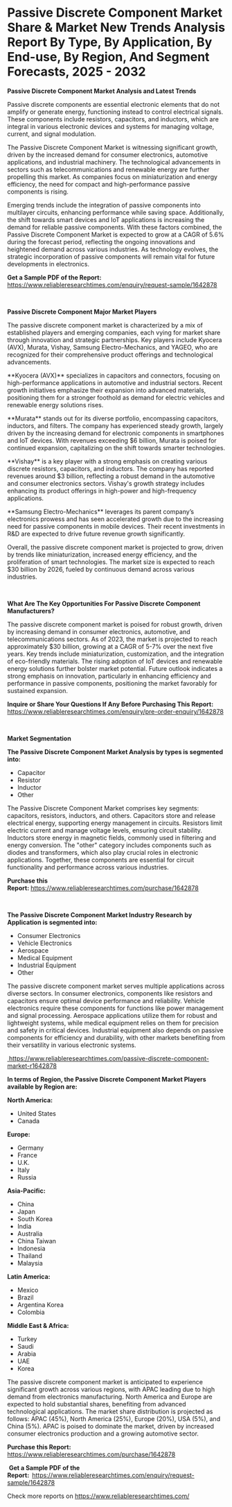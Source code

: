 <p><h1>Passive Discrete Component Market Share & Market New Trends Analysis Report By Type, By Application, By End-use, By Region, And Segment Forecasts, 2025 - 2032</h1></p><p><strong>Passive Discrete Component Market Analysis and Latest Trends</strong></p>
<p><p>Passive discrete components are essential electronic elements that do not amplify or generate energy, functioning instead to control electrical signals. These components include resistors, capacitors, and inductors, which are integral in various electronic devices and systems for managing voltage, current, and signal modulation.</p><p>The Passive Discrete Component Market is witnessing significant growth, driven by the increased demand for consumer electronics, automotive applications, and industrial machinery. The technological advancements in sectors such as telecommunications and renewable energy are further propelling this market. As companies focus on miniaturization and energy efficiency, the need for compact and high-performance passive components is rising.</p><p>Emerging trends include the integration of passive components into multilayer circuits, enhancing performance while saving space. Additionally, the shift towards smart devices and IoT applications is increasing the demand for reliable passive components. With these factors combined, the Passive Discrete Component Market is expected to grow at a CAGR of 5.6% during the forecast period, reflecting the ongoing innovations and heightened demand across various industries. As technology evolves, the strategic incorporation of passive components will remain vital for future developments in electronics.</p></p>
<p><strong>Get a Sample PDF of the Report:&nbsp;</strong> <a href="https://www.reliableresearchtimes.com/enquiry/request-sample/1642878?utm_campaign=3088&utm_medium=2&utm_source=Github&utm_content=ia&utm_term=28032025&utm_id=passive-discrete-component">https://www.reliableresearchtimes.com/enquiry/request-sample/1642878</a></p>
<p>&nbsp;</p>
<p><strong>Passive Discrete Component Major Market Players</strong></p>
<p><p>The passive discrete component market is characterized by a mix of established players and emerging companies, each vying for market share through innovation and strategic partnerships. Key players include Kyocera (AVX), Murata, Vishay, Samsung Electro-Mechanics, and YAGEO, who are recognized for their comprehensive product offerings and technological advancements.</p><p>**Kyocera (AVX)** specializes in capacitors and connectors, focusing on high-performance applications in automotive and industrial sectors. Recent growth initiatives emphasize their expansion into advanced materials, positioning them for a stronger foothold as demand for electric vehicles and renewable energy solutions rises.</p><p>**Murata** stands out for its diverse portfolio, encompassing capacitors, inductors, and filters. The company has experienced steady growth, largely driven by the increasing demand for electronic components in smartphones and IoT devices. With revenues exceeding $6 billion, Murata is poised for continued expansion, capitalizing on the shift towards smarter technologies.</p><p>**Vishay** is a key player with a strong emphasis on creating various discrete resistors, capacitors, and inductors. The company has reported revenues around $3 billion, reflecting a robust demand in the automotive and consumer electronics sectors. Vishay's growth strategy includes enhancing its product offerings in high-power and high-frequency applications.</p><p>**Samsung Electro-Mechanics** leverages its parent company’s electronics prowess and has seen accelerated growth due to the increasing need for passive components in mobile devices. Their recent investments in R&D are expected to drive future revenue growth significantly.</p><p>Overall, the passive discrete component market is projected to grow, driven by trends like miniaturization, increased energy efficiency, and the proliferation of smart technologies. The market size is expected to reach $30 billion by 2026, fueled by continuous demand across various industries.</p></p>
<p>&nbsp;</p>
<p><strong>What Are The Key Opportunities For Passive Discrete Component Manufacturers?</strong></p>
<p><p>The passive discrete component market is poised for robust growth, driven by increasing demand in consumer electronics, automotive, and telecommunications sectors. As of 2023, the market is projected to reach approximately $30 billion, growing at a CAGR of 5-7% over the next five years. Key trends include miniaturization, customization, and the integration of eco-friendly materials. The rising adoption of IoT devices and renewable energy solutions further bolster market potential. Future outlook indicates a strong emphasis on innovation, particularly in enhancing efficiency and performance in passive components, positioning the market favorably for sustained expansion.</p></p>
<p><strong>Inquire or Share Your Questions If Any Before Purchasing This Report:</strong> <a href="https://www.reliableresearchtimes.com/enquiry/pre-order-enquiry/1642878?utm_campaign=3088&utm_medium=2&utm_source=Github&utm_content=ia&utm_term=28032025&utm_id=passive-discrete-component">https://www.reliableresearchtimes.com/enquiry/pre-order-enquiry/1642878</a></p>
<p>&nbsp;</p>
<p><strong>Market Segmentation</strong></p>
<p><strong>The Passive Discrete Component Market Analysis by types is segmented into:</strong></p>
<p><ul><li>Capacitor</li><li>Resistor</li><li>Inductor</li><li>Other</li></ul></p>
<p><p>The Passive Discrete Component Market comprises key segments: capacitors, resistors, inductors, and others. Capacitors store and release electrical energy, supporting energy management in circuits. Resistors limit electric current and manage voltage levels, ensuring circuit stability. Inductors store energy in magnetic fields, commonly used in filtering and energy conversion. The "other" category includes components such as diodes and transformers, which also play crucial roles in electronic applications. Together, these components are essential for circuit functionality and performance across various industries.</p></p>
<p><strong>Purchase this Report:&nbsp;</strong><a href="https://www.reliableresearchtimes.com/purchase/1642878?utm_campaign=3088&utm_medium=2&utm_source=Github&utm_content=ia&utm_term=28032025&utm_id=passive-discrete-component">https://www.reliableresearchtimes.com/purchase/1642878</a></p>
<p>&nbsp;</p>
<p><strong>The Passive Discrete Component Market Industry Research by Application is segmented into:</strong></p>
<p><ul><li>Consumer Electronics</li><li>Vehicle Electronics</li><li>Aerospace</li><li>Medical Equipment</li><li>Industrial Equipment</li><li>Other</li></ul></p>
<p><p>The passive discrete component market serves multiple applications across diverse sectors. In consumer electronics, components like resistors and capacitors ensure optimal device performance and reliability. Vehicle electronics require these components for functions like power management and signal processing. Aerospace applications utilize them for robust and lightweight systems, while medical equipment relies on them for precision and safety in critical devices. Industrial equipment also depends on passive components for efficiency and durability, with other markets benefiting from their versatility in various electronic systems.</p></p>
<p><a href="https://www.reliableresearchtimes.com/passive-discrete-component-market-r1642878?utm_campaign=3088&utm_medium=2&utm_source=Github&utm_content=ia&utm_term=28032025&utm_id=passive-discrete-component">&nbsp;https://www.reliableresearchtimes.com/passive-discrete-component-market-r1642878</a></p>
<p><strong>In terms of Region, the Passive Discrete Component Market Players available by Region are:</strong></p>
<p>
    <p> <strong> North America: </strong>
        <ul>
            <li>United States</li>
            <li>Canada</li>
        </ul>
        </p> 
    <p> <strong> Europe: </strong>
        <ul>
            <li>Germany</li>
            <li>France</li>
            <li>U.K.</li>
            <li>Italy</li>
            <li>Russia</li>
        </ul>
        </p> 
    <p> <strong> Asia-Pacific: </strong>
        <ul>
            <li>China</li>
            <li>Japan</li>
            <li>South Korea</li>
            <li>India</li>
            <li>Australia</li>
            <li>China Taiwan</li>
            <li>Indonesia</li>
            <li>Thailand</li>
            <li>Malaysia</li>
        </ul>
        </p> 
    <p> <strong> Latin America: </strong>
        <ul>
            <li>Mexico</li>
            <li>Brazil</li>
            <li>Argentina Korea</li>
            <li>Colombia</li>
        </ul>
        </p> 
    <p> <strong> Middle East & Africa: </strong>
        <ul>
            <li>Turkey</li>
            <li>Saudi</li>
            <li>Arabia</li>
            <li>UAE</li>
            <li>Korea</li>
        </ul>
    </p>
    </p>
<p><p>The passive discrete component market is anticipated to experience significant growth across various regions, with APAC leading due to high demand from electronics manufacturing. North America and Europe are expected to hold substantial shares, benefiting from advanced technological applications. The market share distribution is projected as follows: APAC (45%), North America (25%), Europe (20%), USA (5%), and China (5%). APAC is poised to dominate the market, driven by increased consumer electronics production and a growing automotive sector.</p></p>
<p><strong>Purchase this Report: </strong><a href="https://www.reliableresearchtimes.com/purchase/1642878?utm_campaign=3088&utm_medium=2&utm_source=Github&utm_content=ia&utm_term=28032025&utm_id=passive-discrete-component">https://www.reliableresearchtimes.com/purchase/1642878</a></p>
<p>&nbsp;<strong>Get a Sample PDF of the Report:&nbsp;&nbsp;</strong><a href="https://www.reliableresearchtimes.com/enquiry/request-sample/1642878?utm_campaign=3088&utm_medium=2&utm_source=Github&utm_content=ia&utm_term=28032025&utm_id=passive-discrete-component">https://www.reliableresearchtimes.com/enquiry/request-sample/1642878</a></p>
<p><strong></strong></p>
<p>Check more reports on <a href="https://www.reliableresearchtimes.com/?utm_campaign=3088&utm_medium=2&utm_source=Github&utm_content=ia&utm_term=28032025&utm_id=passive-discrete-component">https://www.reliableresearchtimes.com/</a></p>